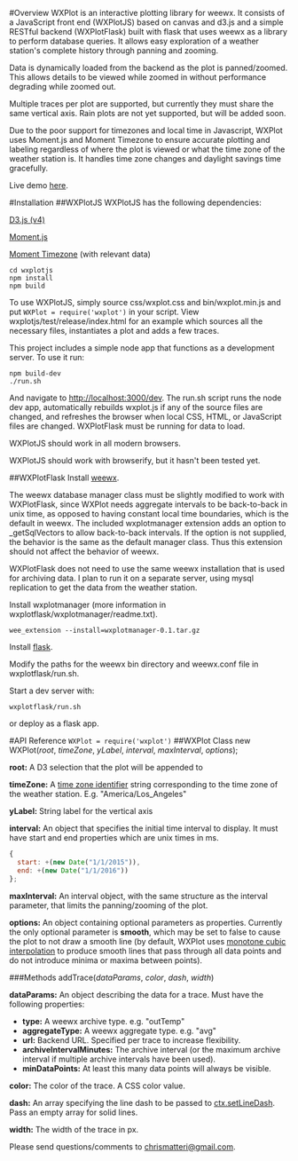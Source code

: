 #Overview
WXPlot is an interactive plotting library for weewx. It consists of a JavaScript front end (WXPlotJS) based on canvas and d3.js and a simple RESTful backend (WXPlotFlask) built with flask that uses weewx as a library to perform database queries. It allows easy exploration of a weather station's complete history through panning and zooming.

Data is dynamically loaded from the backend as the plot is panned/zoomed. This allows details to be viewed while zoomed in without performance degrading while zoomed out.

Multiple traces per plot are supported, but currently they must share the same vertical axis. Rain plots are not yet supported, but will be added soon.

Due to the poor support for timezones and local time in Javascript, WXPlot uses Moment.js and Moment Timezone to ensure accurate plotting and labeling regardless of where the plot is viewed or what the time zone of the weather station is. It handles time zone changes and daylight savings time gracefully.

Live demo [here](http://matterivineyards.com/wxplot).

#Installation
##WXPlotJS
WXPlotJS has the following dependencies:

[D3.js (v4)](https://d3js.org/)

[Moment.js](http://momentjs.com/)

[Moment Timezone](http://momentjs.com/timezone/) (with relevant data)

```
cd wxplotjs
npm install
npm build
```

To use WXPlotJS, simply source css/wxplot.css and bin/wxplot.min.js and put ```WXPlot = require('wxplot')``` in your script. View wxplotjs/test/release/index.html for an example which sources all the necessary files, instantiates a plot and adds a few traces.

This project includes a simple node app that functions as a development server. To use it run:

```
npm build-dev
./run.sh
```
And navigate to [http://localhost:3000/dev](). The run.sh script runs the node dev app, automatically rebuilds wxplot.js if any of the source files are changed, and refreshes the browser when local CSS, HTML, or JavaScript files are changed. WXPlotFlask must be running for data to load.

WXPlotJS should work in all modern browsers.

WXPlotJS should work with browserify, but it hasn't been tested yet.

##WXPlotFlask
Install [weewx](http://weewx.com/).

The weewx database manager class must be slightly modified to work with WXPlotFlask, since WXPlot needs aggregate intervals to be back-to-back in unix time, as opposed to having constant local time boundaries, which is the default in weewx. The included wxplotmanager extension adds an option to _getSqlVectors to allow back-to-back intervals. If the option is not supplied, the behavior is the same as the default manager class. Thus this extension should not affect the behavior of weewx.

WXPlotFlask does not need to use the same weewx installation that is used for archiving data. I plan to run it on a separate server, using mysql replication to get the data from the weather station.

Install wxplotmanager (more information in wxplotflask/wxplotmanager/readme.txt).
```
wee_extension --install=wxplotmanager-0.1.tar.gz
```

Install [flask](http://flask.pocoo.org/).

Modify the paths for the weewx bin directory and weewx.conf file in wxplotflask/run.sh.

Start a dev server with:

```
wxplotflask/run.sh
```

or deploy as a flask app.

#API Reference
```WXPlot = require('wxplot')```
##WXPlot Class
new WXPlot(*root*, *timeZone*, *yLabel*, *interval*, *maxInterval*, *options*);

**root:**
A D3 selection that the plot will be appended to

**timeZone:**
A [time zone identifier](https://en.wikipedia.org/wiki/List_of_tz_database_time_zones) string corresponding to the time zone of the weather station. E.g. "America/Los_Angeles"

**yLabel:**
String label for the vertical axis

**interval:**
An object that specifies the initial time interval to display. It must have start and end properties which are unix times in ms.

```javascript
{
  start: +(new Date("1/1/2015")),
  end: +(new Date("1/1/2016"))
};
```

**maxInterval:**
An interval object, with the same structure as the interval parameter, that limits the panning/zooming of the plot.

**options:**
An object containing optional parameters as properties. Currently the only optional parameter is **smooth**, which may be set to false to cause the plot to not draw a smooth line (by default, WXPlot uses [monotone cubic interpolation](https://en.wikipedia.org/wiki/Monotone_cubic_interpolation) to produce smooth lines that pass through all data points and do not introduce minima or maxima between points).

###Methods
addTrace(*dataParams*, *color*, *dash*, *width*)

**dataParams:** An object describing the data for a trace. Must have the following properties:

- **type:** A weewx archive type. e.g. "outTemp"
- **aggregateType:** A weewx aggregate type. e.g. "avg"
- **url:** Backend URL. Specified per trace to increase flexibility.
- **archiveIntervalMinutes:** The archive interval (or the maximum archive interval if multiple archive intervals have been used).
- **minDataPoints:** At least this many data points will always be visible.

**color:**
The color of the trace. A CSS color value.

**dash:**
An array specifying the line dash to be passed to [ctx.setLineDash](https://developer.mozilla.org/en-US/docs/Web/API/CanvasRenderingContext2D/setLineDash). Pass an empty array for solid lines.

**width:**
The width of the trace in px.

Please send questions/comments to chrismatteri@gmail.com.